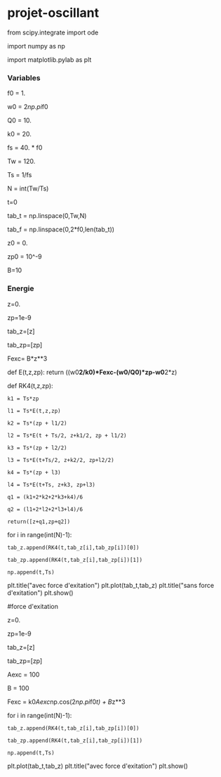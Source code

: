 # projet-oscillant

from scipy.integrate import ode

import numpy as np

import matplotlib.pylab as plt

 

 

### Variables

 

f0 = 1.


w0 = 2*np.pi*f0


Q0 = 10.


k0 = 20.

fs = 40. * f0 

Tw = 120.

Ts = 1/fs

N = int(Tw/Ts)

t=0

tab_t = np.linspace(0,Tw,N)

tab_f = np.linspace(0,2*f0,len(tab_t))

z0 = 0.

zp0 = 10^-9

B=10

### Energie

 

z=0.

zp=1e-9

tab_z=[z]

tab_zp=[zp]

 
Fexc= B*z**3
 

def E(t,z,zp):
    return ((w0**2/k0)*Fexc-(w0/Q0)*zp-w0**2*z)

 

def RK4(t,z,zp):

    k1 = Ts*zp
    
    l1 = Ts*E(t,z,zp)
    
    k2 = Ts*(zp + l1/2)
    
    l2 = Ts*E(t + Ts/2, z+k1/2, zp + l1/2)
    
    k3 = Ts*(zp + l2/2)
    
    l3 = Ts*E(t+Ts/2, z+k2/2, zp+l2/2)
    
    k4 = Ts*(zp + l3)
    
    l4 = Ts*E(t+Ts, z+k3, zp+l3)
    
    q1 = (k1+2*k2+2*k3+k4)/6
    
    q2 = (l1+2*l2+2*l3+l4)/6
    
    return([z+q1,zp+q2])

 

 

for i in range(int(N)-1):

    tab_z.append(RK4(t,tab_z[i],tab_zp[i])[0])
    
    tab_zp.append(RK4(t,tab_z[i],tab_zp[i])[1])
    
    np.append(t,Ts)

 
plt.title("avec force d'exitation")
plt.plot(tab_t,tab_z)
plt.title("sans force d'exitation")
plt.show()

#force d'exitation

z=0.

zp=1e-9

tab_z=[z]

tab_zp=[zp]


Aexc = 100

B = 100

Fexc = k0*Aexc*np.cos(2*np.pi*f0*t) + B*z**3

for i in range(int(N)-1):

    tab_z.append(RK4(t,tab_z[i],tab_zp[i])[0])
    
    tab_zp.append(RK4(t,tab_z[i],tab_zp[i])[1])
    
    np.append(t,Ts)
    
plt.plot(tab_t,tab_z)
plt.title("avec force d'exitation")
plt.show()
    
    
